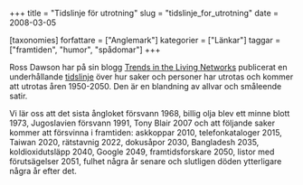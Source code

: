 +++
title = "Tidslinje för utrotning"
slug = "tidslinje_for_utrotning"
date = 2008-03-05

[taxonomies]
forfattare = ["Anglemark"]
kategorier = ["Länkar"]
taggar = ["framtiden", "humor", "spådomar"]
+++

Ross Dawson har på sin blogg [Trends in the Living Networks](http://www.rossdawsonblog.com) publicerat en underhållande [tidslinje](http://www.rossdawsonblog.com/weblog/archives/2007/10/extinction_time.html) över hur saker och personer har utrotas och kommer att utrotas åren 1950-2050. Den är en blandning av allvar och småleende satir.

Vi lär oss att det sista ångloket försvann 1968, billig olja blev ett minne blott 1973, Jugoslavien försvann 1991,  Tony Blair 2007 och att följande saker kommer att försvinna i framtiden: askkoppar 2010, telefonkataloger 2015, Taiwan 2020, rätstavnig 2022, dokusåpor 2030, Bangladesh 2035, koldioxidutsläpp 2040, Google 2049, framtidsforskare 2050, listor med förutsägelser 2051, fulhet några år senare och slutligen döden ytterligare några år efter det.
